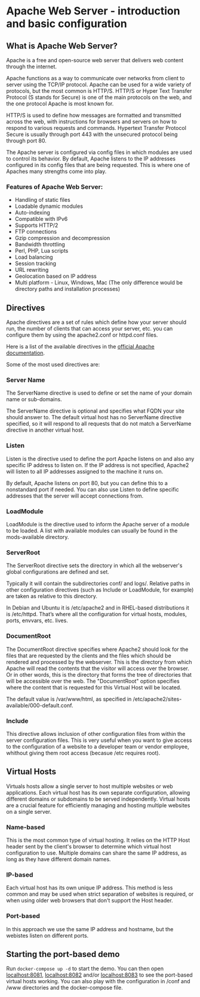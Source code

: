 # Apache Web Server - introduction and basic configuration

## What is Apache Web Server?
Apache is a free and open-source web server that delivers web content through the internet.

Apache functions as a way to communicate over networks from client to server using the TCP/IP protocol. Apache can be used for a wide variety of protocols, but the most common is HTTP/S. HTTP/S or Hyper Text Transfer Protocol (S stands for Secure) is one of the main protocols on the web, and the one protocol Apache is most known for.

HTTP/S is used to define how messages are formatted and transmitted across the web, with instructions for browsers and servers on how to respond to various requests and commands. Hypertext Transfer Protocol Secure is usually through port 443 with the unsecured protocol being through port 80.

The Apache server is configured via config files in which modules are used to control its behavior. By default, Apache listens to the IP addresses configured in its config files that are being requested. This is where one of Apaches many strengths come into play.

### Features of Apache Web Server:
- Handling of static files
- Loadable dynamic modules
- Auto-indexing
- Compatible with IPv6
- Supports HTTP/2
- FTP connections
- Gzip compression and decompression
- Bandwidth throttling
- Perl, PHP, Lua scripts
- Load balancing
- Session tracking
- URL rewriting
- Geolocation based on IP address
- Multi platform - Linux, Windows, Mac (The only difference would be directory paths and installation processes)

## Directives
Apache directives are a set of rules which define how your server should run, the number of clients that can access your server, etc. you can configure them by using the apache2.conf or httpd.conf files.

Here is a list of the available directives in the [official Apache documentation](https://httpd.apache.org/docs/2.4/mod/directives.html).

Some of the most used directives are:

### Server Name
The ServerName directive is used to define or set the name of your domain name or sub-domains.

The ServerName directive is optional and specifies what FQDN your site should answer to. The default virtual host has no ServerName directive specified, so it will respond to all requests that do not match a ServerName directive in another virtual host.

### Listen
Listen is the directive used to define the port Apache listens on and also any specific IP address to listen on. If the IP address is not specified, Apache2 will listen to all IP addresses assigned to the machine it runs on.

By default, Apache listens on port 80, but you can define this to a nonstandard port if needed. You can also use Listen to define specific addresses that the server will accept connections from.

### LoadModule
LoadModule is the directive used to inform the Apache server of a module to be loaded. A list with available modules can usually be found in the mods-available directory.

### ServerRoot
The ServerRoot directive sets the directory in which all the webserver's global configurations are defined and set.

Typically it will contain the subdirectories conf/ and logs/. Relative paths in other configuration directives (such as Include or LoadModule, for example) are taken as relative to this directory.

In Debian and Ubuntu it is /etc/apache2 and in RHEL-based distributions it is /etc/httpd. That’s where all the configuration for virtual hosts, modules, ports, envvars, etc. lives.

### DocumentRoot
The DocumentRoot directive specifies where Apache2 should look for the files that are requested by the clients and the files which should be rendered and processed by the webserver. This is the directory from which Apache will read the contents that the visitor will access over the browser. Or in other words, this is the directory that forms the tree of directories that will be accessible over the web.
The "DocumentRoot" option specifies where the content that is requested for this Virtual Host will be located.

The default value is /var/www/html, as specified in /etc/apache2/sites-available/000-default.conf.

### Include
This directive allows inclusion of other configuration files from within the server configuration files. This is very useful when you want to give access to the configuration of a website to a developer team or vendor employee, whithout giving them root access (becasue /etc requires root).

## Virtual Hosts
Virtuals hosts allow a single server to host multiple websites or web applications. Each virtual host has its own separate configuration, allowing different domains or subdomains to be served independently. Virtual hosts are a crucial feature for efficiently managing and hosting multiple websites on a single server.

### Name-based
This is the most common type of virtual hosting. It relies on the HTTP Host header sent by the client's browser to determine which virtual host configuration to use. Multiple domains can share the same IP address, as long as they have different domain names.

### IP-based
Each virtual host has its own unique IP address. This method is less common and may be used when strict separation of websites is required, or when using older web browsers that don't support the Host header.

### Port-based
In this approach we use the same IP address and hostname, but the webistes listen on different ports.

## Starting the port-based demo
Run `docker-compose up -d` to start the demo. You can then open [localhost:8081](http://localhost:8081), [localhost:8082](http://localhost:8082) and/or [localhost:8083](http://localhost:8083) to see the port-based virtual hosts working. You can also play with the configuration in /conf and /www directories and the docker-compose file.
